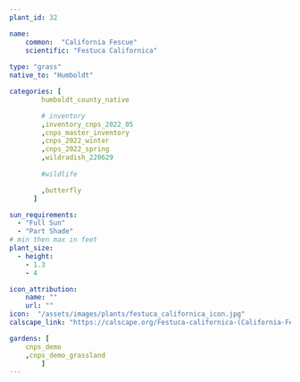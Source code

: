 ```yaml
---
plant_id: 32

name: 
    common:  "California Fescue"   
    scientific: "Festuca Californica"   
 
type: "grass"
native_to: "Humboldt"

categories: [
        humboldt_county_native

        # inventory
        ,inventory_cnps_2022_05
        ,cnps_master_inventory
        ,cnps_2022_winter
        ,cnps_2022_spring
        ,wildradish_220629
        
        #wildlife

        ,butterfly
      ]

sun_requirements:
  - "Full Sun"
  - "Part Shade"
# min then max in feet
plant_size:
  - height: 
    - 1.3
    - 4

icon_attribution: 
    name: ""
    url: ""
icon:  "/assets/images/plants/festuca_californica_icon.jpg"
calscape_link: "https://calscape.org/Festuca-californica-(California-Fescue)"

gardens: [ 
    cnps_demo
    ,cnps_demo_grassland
        ]
---
```



